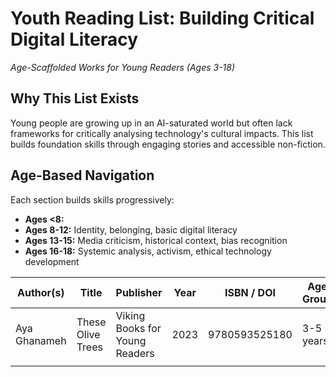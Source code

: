# Youth Reading List: Building Critical Digital Literacy
*Age-Scaffolded Works for Young Readers (Ages 3-18)*

## Why This List Exists
Young people are growing up in an AI-saturated world but often lack frameworks 
for critically analysing technology's cultural impacts. This list builds 
foundation skills through engaging stories and accessible non-fiction.

## Age-Based Navigation
Each section builds skills progressively:
- **Ages <8:**
- **Ages 8-12:** Identity, belonging, basic digital literacy
- **Ages 13-15:** Media criticism, historical context, bias recognition  
- **Ages 16-18:** Systemic analysis, activism, ethical technology development

| Author(s) | Title | Publisher | Year | ISBN / DOI | Age Group | Community Voice | Accessibility | Format | Summary |
|-----------|-------|-----------|------|------------|-------|-----------------|--------------|--------|---------|
| Aya Ghanameh | These Olive Trees | Viking Books for Young Readers | 2023 | 9780593525180 | 3-5 years | | | |
| | | | | | | | | |

